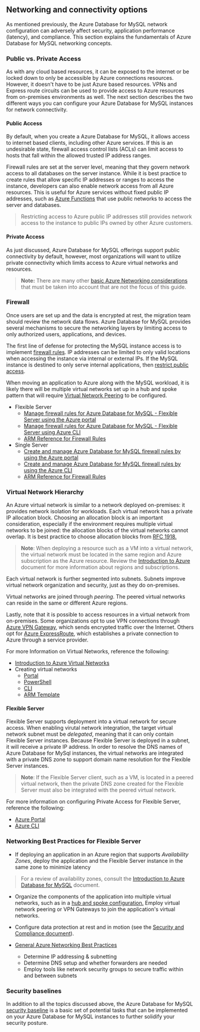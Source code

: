 ## Networking and connectivity options

As mentioned previously, the Azure Database for MySQL network configuration can adversely affect security, application performance (latency), and compliance. This section explains the fundamentals of Azure Database for MySQL networking concepts.

### Public vs. Private Access

As with any cloud based resources, it can be exposed to the internet or be locked down to only be accessible by Azure connections resources. However, it doesn't have to be just Azure based resources.  VPNs and Express route circuits can be used to provide access to Azure resources from on-premises environments as well.  The next section describes the two different ways you can configure your Azure Database for MySQL instances for network connectivity.

#### Public Access

By default, when you create a Azure Database for MySQL, it allows access to internet based clients, including other Azure services. If this is an undesirable state, firewall access control lists (ACLs) can limit access to hosts that fall within the allowed trusted IP address ranges.

Firewall rules are set at the server level, meaning that they govern network access to all databases on the server instance. While it is best practice to create rules that allow specific IP addresses or ranges to access the instance, developers can also enable network access from all Azure resources. This is useful for Azure services without fixed public IP addresses, such as [Azure Functions](https://docs.microsoft.com/azure/azure-functions/functions-overview) that use public networks to access the server and databases.

> Restricting access to Azure public IP addresses still provides network access to the instance to public IPs owned by other Azure customers.

#### Private Access

As just discussed, Azure Database for MySQL offerings support public connectivity by default, however, most organizations will want to utilize private connectivity which limits access to Azure virtual networks and resources.

> **Note:** There are many other [basic Azure Networking considerations](https://docs.microsoft.com/azure/mysql/concepts-data-access-and-security-vnet) that must be taken into account that are not the focus of this guide.

### Firewall

Once users are set up and the data is encrypted at rest, the migration team should review the network data flows.  Azure Database for MySQL provides several mechanisms to secure the networking layers by limiting access to only authorized users, applications, and devices.  

The first line of defense for protecting the MySQL instance access is to implement [firewall rules](https://docs.microsoft.com/azure/mysql/concepts-firewall-rules). IP addresses can be limited to only valid locations when accessing the instance via internal or external IPs. If the MySQL instance is destined to only serve internal applications, then [restrict public access](https://docs.microsoft.com/azure/mysql/howto-deny-public-network-access).

When moving an application to Azure along with the MySQL workload, it is likely there will be multiple virtual networks set up in a hub and spoke pattern that will require [Virtual Network Peering](https://docs.microsoft.com/azure/virtual-network/virtual-network-peering-overview) to be configured.

- Flexible Server
  - [Manage firewall rules for Azure Database for MySQL - Flexible Server using the Azure portal](https://docs.microsoft.com/azure/mysql/flexible-server/how-to-manage-firewall-portal)
  - [Manage firewall rules for Azure Database for MySQL - Flexible Server using Azure CLI](https://docs.microsoft.com/azure/mysql/flexible-server/how-to-manage-firewall-cli)
  - [ARM Reference for Firewall Rules](https://docs.microsoft.com/azure/templates/microsoft.dbformysql/flexibleservers/firewallrules?tabs=json)
- Single Server
  - [Create and manage Azure Database for MySQL firewall rules by using the Azure portal](https://docs.microsoft.com/azure/mysql/howto-manage-firewall-using-portal)
  - [Create and manage Azure Database for MySQL firewall rules by using the Azure CLI](https://docs.microsoft.com/azure/mysql/howto-manage-firewall-using-cli)
  - [ARM Reference for Firewall Rules](https://docs.microsoft.com/azure/templates/microsoft.dbformysql/servers/firewallrules?tabs=json)

### Virtual Network Hierarchy

An Azure virtual network is similar to a network deployed on-premises: it provides network isolation for workloads. Each virtual network has a private IP allocation block. Choosing an allocation block is an important consideration, especially if the environment requires multiple virtual networks to be joined: the allocation blocks of the virtual networks cannot overlap. It is best practice to choose allocation blocks from [RFC 1918.](https://datatracker.ietf.org/doc/html/rfc1918)

> **Note**: When deploying a resource such as a VM into a virtual network, the virtual network must be located in the same region and Azure subscription as the Azure resource. Review the [Introduction to Azure](../02_IntroToMySQL/02_02_Introduction_to_Azure.md) document for more information about regions and subscriptions.

Each virtual network is further segmented into subnets. Subnets improve virtual network organization and security, just as they do on-premises.

Virtual networks are joined through *peering*. The peered virtual networks can reside in the same or different Azure regions.

Lastly, note that it is possible to access resources in a virtual network from on-premises. Some organizations opt to use VPN connections through [Azure VPN Gateway](https://docs.microsoft.com/azure/vpn-gateway/vpn-gateway-about-vpngateways), which sends encrypted traffic over the Internet. Others opt for [Azure ExpressRoute](https://docs.microsoft.com/azure/expressroute/expressroute-introduction), which establishes a private connection to Azure through a service provider.

For more Information on Virtual Networks, reference the following:

- [Introduction to Azure Virtual Networks](https://docs.microsoft.com/learn/modules/introduction-to-azure-virtual-networks/)
- Creating virtual networks
  - [Portal](https://docs.microsoft.com/azure/virtual-network/quick-create-portal)
  - [PowerShell](https://docs.microsoft.com/azure/virtual-network/quick-create-powershell)
  - [CLI](https://docs.microsoft.com/azure/virtual-network/quick-create-cli)
  - [ARM Template](https://docs.microsoft.com/azure/virtual-network/quick-create-template)

#### Flexible Server

Flexible Server supports deployment into a virtual network for secure access. When enabling virutal network integration, the target virtual network subnet must be *delegated*, meaning that it can only contain Flexible Server instances. Because Flexible Server is deployed in a subnet, it will receive a private IP address. In order to resolve the DNS names of Azure Database for MySql instances, the virtual networks are integrated with a private DNS zone to support domain name resolution for the Flexible Server instances.

> **Note**: If the Flexible Server client, such as a VM, is located in a peered virtual network, then the private DNS zone created for the Flexible Server must also be integrated with the peered virtual network.

For more information on configuring Private Access for Flexible Server, reference the following:

- [Azure Portal](https://docs.microsoft.com/azure/mysql/flexible-server/how-to-manage-virtual-network-portal)
- [Azure CLI](https://docs.microsoft.com/azure/mysql/flexible-server/how-to-manage-virtual-network-cli)

### Networking Best Practices for Flexible Server

- If deploying an application in an Azure region that supports *Availability Zones*, deploy the application and the Flexible Server instance in the same zone to minimize latency

> For a review of availability zones, consult the [Introduction to Azure Database for MySQL](../02_IntroToMySQL/02_03_Azure_MySQL.md) document.

- Organize the components of the application into multiple virtual networks, such as in a [hub and spoke configuration.](https://docs.microsoft.com/azure/architecture/reference-architectures/hybrid-networking/hub-spoke?tabs=cli) Employ virtual network peering or VPN Gateways to join the application's virtual networks.

- Configure data protection at rest and in motion (see the [Security and Compliance document](03_MySQL_Security_Compliance.md)).

- [General Azure Networking Best Practices](https://docs.microsoft.com/azure/cloud-adoption-framework/migrate/azure-best-practices/migrate-best-practices-networking)
  - Determine IP addressing & subnetting
  - Determine DNS setup and whether forwarders are needed
  - Employ tools like network security groups to secure traffic within and between subnets

### Security baselines

In addition to all the topics discussed above, the Azure Database for MySQL [security baseline](https://docs.microsoft.com/azure/mysql/security-baseline) is a basic set of potential tasks that can be implemented on your Azure Database for MySQL instances to further solidify your security posture.
